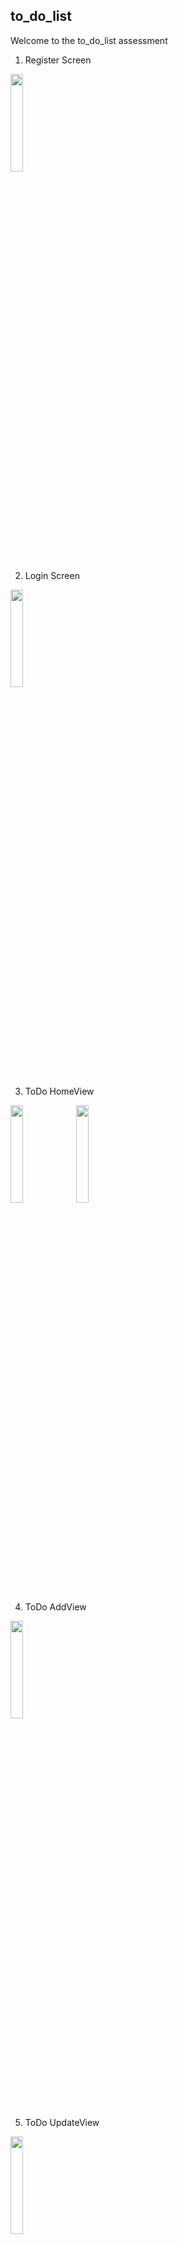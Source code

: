 ## to_do_list

Welcome to the to_do_list assessment

1) Register Screen 
<img src="https://github.com/rutviksorathia/to_do_list/assets/102571216/2b062be1-a20b-405b-87e2-5b92e9bae7f6" width="20%" height="20%">

2) Login Screen
<img src="https://github.com/rutviksorathia/to_do_list/assets/102571216/af0f0bf5-785f-4b4e-b26e-f81ea1c3c7dc" width="20%" height="20%">

3) ToDo HomeView
<img src="https://github.com/rutviksorathia/to_do_list/assets/102571216/c7e57d0a-788b-47f1-94fc-8d41195fb4c2" width="20%" height="20%">
<img src="https://github.com/rutviksorathia/to_do_list/assets/102571216/714003cd-51bb-4f71-8878-b27191f97ae7" width="20%" height="20%">

4) ToDo AddView
<img src="https://github.com/rutviksorathia/to_do_list/assets/102571216/5025bd3c-9849-448f-b7f6-4d9dd448e761" width="20%" height="20%">

5) ToDo UpdateView
<img src="https://github.com/rutviksorathia/to_do_list/assets/102571216/8fcd72a2-2b1c-4b39-82cb-b1fb2092d8cc" width="20%" height="20%">

6) ToDo detailsView
<img src="https://github.com/rutviksorathia/to_do_list/assets/102571216/f97970a8-133b-4c3a-a1f7-abc67e2569b8" width="20%" height="20%">












